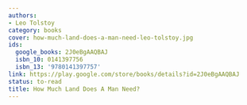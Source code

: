 ```yaml
---
authors:
- Leo Tolstoy
category: books
cover: how-much-land-does-a-man-need-leo-tolstoy.jpg
ids:
  google_books: 2J0eBgAAQBAJ
  isbn_10: 0141397756
  isbn_13: '9780141397757'
link: https://play.google.com/store/books/details?id=2J0eBgAAQBAJ
status: to-read
title: How Much Land Does A Man Need?
---
```

